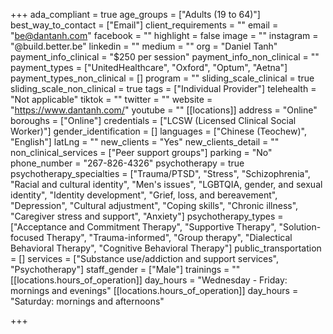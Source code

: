 +++
ada_compliant = true
age_groups = ["Adults (19 to 64)"]
best_way_to_contact = ["Email"]
client_requirements = ""
email = "be@dantanh.com"
facebook = ""
highlight = false
image = ""
instagram = "@build.better.be"
linkedin = ""
medium = ""
org = "Daniel Tanh"
payment_info_clinical = "$250 per session"
payment_info_non_clinical = ""
payment_types = ["UnitedHealthcare", "Oxford", "Optum", "Aetna"]
payment_types_non_clinical = []
program = ""
sliding_scale_clinical = true
sliding_scale_non_clinical = true
tags = ["Individual Provider"]
telehealth = "Not applicable"
tiktok = ""
twitter = ""
website = "https://www.dantanh.com/"
youtube = ""
[[locations]]
address = "Online"
boroughs = ["Online"]
credentials = ["LCSW (Licensed Clinical Social Worker)"]
gender_identification = []
languages = ["Chinese (Teochew)", "English"]
latLng = ""
new_clients = "Yes"
new_clients_detail = ""
non_clinical_services = ["Peer support groups"]
parking = "No"
phone_number = "267-826-4326"
psychotherapy = true
psychotherapy_specialties = ["Trauma/PTSD", "Stress", "Schizophrenia", "Racial and cultural identity", "Men's issues", "LGBTQIA, gender, and sexual identity", "Identity development", "Grief, loss, and bereavement", "Depression", "Cultural adjustment", "Coping skills", "Chronic illness", "Caregiver stress and support", "Anxiety"]
psychotherapy_types = ["Acceptance and Commitment Therapy", "Supportive Therapy", "Solution-focused Therapy", "Trauma-informed", "Group therapy", "Dialectical Behavioral Therapy", "Cognitive Behavioral Therapy"]
public_transportation = []
services = ["Substance use/addiction and support services", "Psychotherapy"]
staff_gender = ["Male"]
trainings = ""
[[locations.hours_of_operation]]
day_hours = "Wednesday - Friday: mornings and evenings"
[[locations.hours_of_operation]]
day_hours = "Saturday: mornings and afternoons"

+++

